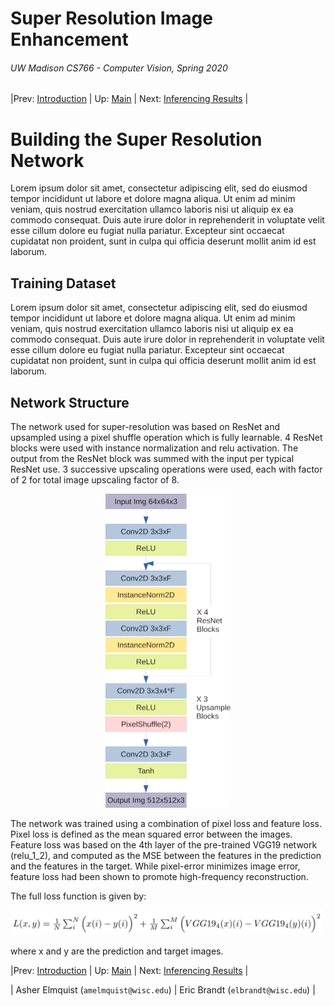 # Super Resolution Image Enhancement
###### UW Madison CS766 - Computer Vision, Spring 2020

|Prev: [Introduction](SR_Introduction.md) | Up: [Main](SR_Main.md) | Next: [Inferencing Results](SR_Results.md) |

# Building the Super Resolution Network
Lorem ipsum dolor sit amet, consectetur adipiscing elit, sed do eiusmod tempor incididunt ut labore et dolore magna aliqua. Ut enim ad minim veniam, quis nostrud exercitation ullamco laboris nisi ut aliquip ex ea commodo consequat. Duis aute irure dolor in reprehenderit in voluptate velit esse cillum dolore eu fugiat nulla pariatur. Excepteur sint occaecat cupidatat non proident, sunt in culpa qui officia deserunt mollit anim id est laborum.



## Training Dataset
Lorem ipsum dolor sit amet, consectetur adipiscing elit, sed do eiusmod tempor incididunt ut labore et dolore magna aliqua. Ut enim ad minim veniam, quis nostrud exercitation ullamco laboris nisi ut aliquip ex ea commodo consequat. Duis aute irure dolor in reprehenderit in voluptate velit esse cillum dolore eu fugiat nulla pariatur. Excepteur sint occaecat cupidatat non proident, sunt in culpa qui officia deserunt mollit anim id est laborum.

## Network Structure
The network used for super-resolution was based on ResNet and upsampled using
a pixel shuffle operation which is fully learnable. 4 ResNet blocks were used
with instance normalization and relu activation. The output from the ResNet
block was summed with the input per typical ResNet use. 3 successive upscaling
operations were used, each with factor of 2 for total image upscaling factor
of 8.


<p align="center">
  <img src="images/network/network_structure.png" width="200">
</p>

The network was trained using a combination of pixel loss and feature loss.
Pixel loss is defined as the mean squared error between the images. Feature loss
was based on the 4th layer of the pre-trained VGG19 network (relu_1_2), and
computed as the MSE between the features in the prediction and the features in
the target. While pixel-error minimizes image error, feature loss had been shown
to promote high-frequency reconstruction.

The full loss function is given by:

<img src="images/network/eqn_loss.png" width="500">

where x and y are the prediction and target images.


|Prev: [Introduction](SR_Introduction.md) | Up: [Main](SR_Main.md) | Next: [Inferencing Results](SR_Results.md) |

| Asher Elmquist (```amelmquist@wisc.edu```) | Eric Brandt (```elbrandt@wisc.edu```) |
